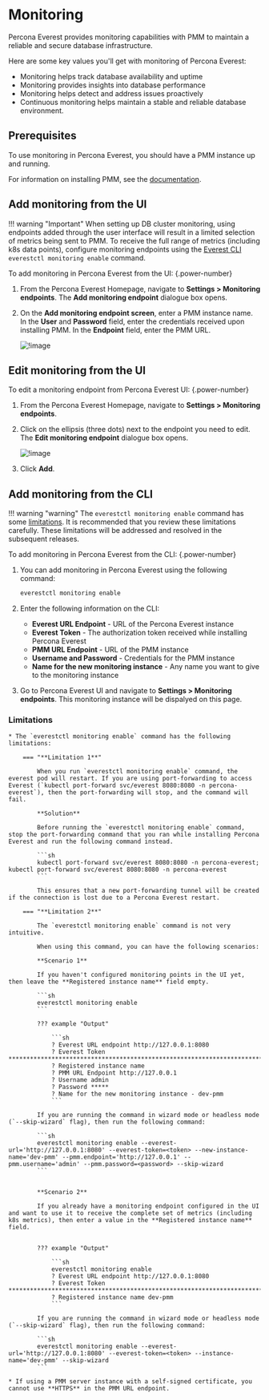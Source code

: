# Monitoring

Percona Everest provides monitoring capabilities with PMM to maintain a reliable and secure database infrastructure.

Here are some key values you'll get with monitoring of Percona Everest:

- Monitoring helps track database availability and uptime
- Monitoring provides insights into database performance
- Monitoring helps detect and address issues proactively
- Continuous monitoring helps maintain a stable and reliable database environment.


## Prerequisites

To use monitoring in Percona Everest, you should have a PMM instance up and running.

For information on installing PMM, see the [documentation](https://docs.percona.com/percona-monitoring-and-management/setting-up/index.html).

## Add monitoring from the UI

!!! warning "Important"
    When setting up DB cluster monitoring, using endpoints added through the user interface will result in a limited selection of metrics being sent to PMM. To receive the full range of metrics (including k8s data points), configure monitoring endpoints using the [Everest CLI](../install/installEverestCLI.md) `everestctl monitoring enable` command.

To add monitoring in Percona Everest from the UI:
{.power-number}

1. From the Percona Everest Homepage, navigate to <i class="uil uil-cog"></i> **Settings > Monitoring endpoints**. The **Add monitoring endpoint** dialogue box opens.

2. On the **Add monitoring endpoint screen**, enter a PMM instance name. In the **User** and **Password** field, enter the credentials received upon installing PMM. In the **Endpoint** field, enter the PMM URL.

    ![!image](../images/everest_add_endpoint.png)


## Edit monitoring from the UI

To edit a monitoring endpoint from Percona Everest UI:
{.power-number}

1. From the Percona Everest Homepage, navigate to <i class="uil uil-cog"></i> **Settings > Monitoring endpoints**.

2. Click on the ellipsis (three dots) next to the endpoint you need to edit. The **Edit monitoring endpoint** dialogue box opens.

     ![!image](../images/everest_endpoint_edit.png)

3. Click **Add**.


## Add monitoring from the CLI

!!! warning "warning"
    The `everestctl monitoring enable` command has some [limitations](#limitations). It is recommended that you review these limitations carefully. These limitations will be addressed and resolved in the subsequent releases.


To add monitoring in Percona Everest from the CLI:
{.power-number}

1. You can add monitoring in Percona Everest using the following command:

    ```sh
    everestctl monitoring enable
    ```

2. Enter the following information on the CLI:

    - **Everest URL Endpoint** - URL of the Percona Everest instance
    - **Everest Token** - The authorization token received while installing Percona Everest
    - **PMM URL Endpoint** - URL of the PMM instance
    - **Username and Password** - Credentials for the PMM instance
    - **Name for the new monitoring instance** - Any name you want to give to the monitoring instance
    
3. Go to Percona Everest UI and navigate to <i class="uil uil-cog"></i> **Settings > Monitoring endpoints**. This monitoring instance will be dispalyed on this page.



 ### Limitations

    * The `everestctl monitoring enable` command has the following limitations:

        === "**Limitation 1**"

            When you run `everestctl monitoring enable` command, the everest pod will restart. If you are using port-forwarding to access Everest (`kubectl port-forward svc/everest 8080:8080 -n percona-everest`), then the port-forwarding will stop, and the command will fail.
            
            **Solution**

            Before running the `everestctl monitoring enable` command, stop the port-forwarding command that you ran while installing Percona Everest and run the following command instead.

            ```sh
            kubectl port-forward svc/everest 8080:8080 -n percona-everest; kubectl port-forward svc/everest 8080:8080 -n percona-everest 
            ```
            
            This ensures that a new port-forwarding tunnel will be created if the connection is lost due to a Percona Everest restart.

        === "**Limitation 2**"

            The `everestctl monitoring enable` command is not very intuitive. 
            
            When using this command, you can have the following scenarios:

            **Scenario 1**

            If you haven't configured monitoring points in the UI yet, then leave the **Registered instance name** field empty.

            ```sh
            everestctl monitoring enable
            ```
            
            ??? example "Output"

                ```sh
                ? Everest URL endpoint http://127.0.0.1:8080
                ? Everest Token ********************************************************************************************************************************
                ? Registered instance name
                ? PMM URL Endpoint http://127.0.0.1
                ? Username admin
                ? Password *****
                ? Name for the new monitoring instance - dev-pmm
                ```
        
            If you are running the command in wizard mode or headless mode (`--skip-wizard` flag), then run the following command:

            ```sh
            everestctl monitoring enable --everest-url='http://127.0.0.1:8080' --everest-token=<token> --new-instance-name='dev-pmm' --pmm.endpoint='http://127.0.0.1' --pmm.username='admin' --pmm.password=<password> --skip-wizard
            ```


            **Scenario 2**
            
            If you already have a monitoring endpoint configured in the UI and want to use it to receive the complete set of metrics (including k8s metrics), then enter a value in the **Registered instance name** field.


            ??? example "Output"

                ```sh
                everestctl monitoring enable
                ? Everest URL endpoint http://127.0.0.1:8080
                ? Everest Token ********************************************************************************************************************************
                ? Registered instance name dev-pmm
                ```

            If you are running the command in wizard mode or headless mode (`--skip-wizard` flag), then run the following command:

            ```sh
            everestctl monitoring enable --everest-url='http://127.0.0.1:8080' --everest-token=<token> --instance-name='dev-pmm' --skip-wizard
            ```

    * If using a PMM server instance with a self-signed certificate, you cannot use **HTTPS** in the PMM URL endpoint.







 


